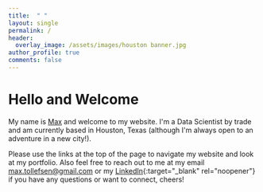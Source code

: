 ```yaml
---
title:  " "
layout: single
permalink: /
header:
  overlay_image: /assets/images/houston banner.jpg
author_profile: true
comments: false
---
```

# Hello and Welcome

My name is [Max](/about-me/) and welcome to my website. I'm a Data Scientist by trade and am currently based in Houston, Texas (although I'm always open to an adventure in a new city!).

Please use the links at the top of the page to navigate my website and look at my portfolio. Also feel free to reach out to me at my email [max.tollefsen@gmail.com](mailto:max.tollefsen@gmail.com) or my [LinkedIn](https://www.linkedin.com/in/max-tollefsen/){:target="_blank" rel="noopener"} if you have any questions or want to connect, cheers!
